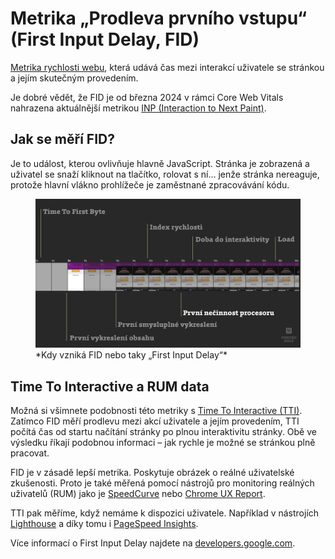 # Metrika „Prodleva prvního vstupu“ (First Input Delay, FID)

[Metrika rychlosti webu](metriky-rychlosti.md), která udává čas mezi interakcí uživatele se stránkou a jejím skutečným provedením.

Je dobré vědět, že FID je od března 2024 v rámci Core Web Vitals nahrazena aktuálnější metrikou [INP (Interaction to Next Paint)](metrika-inp.md).

## Jak se měří FID?

Je to událost, kterou ovlivňuje hlavně JavaScript. Stránka je zobrazená a uživatel se snaží kliknout na tlačítko, rolovat s ní… jenže stránka nereaguje, protože hlavní vlákno prohlížeče je zaměstnané zpracovávání kódu.

<figure>
<img src="../dist/images/original/metrika-fid.jpg" alt="FID">
<figcaption markdown="1">
*Kdy vzniká FID nebo taky „First Input Delay“*
</figcaption>
</figure>

## Time To Interactive a RUM data

Možná si všimnete podobnosti této metriky s [Time To Interactive (TTI)](metrika-tti.md). Zatímco FID měří prodlevu mezi akcí uživatele a jejím provedením, TTI počítá čas od startu načítání stránky po plnou interaktivitu stránky. Obě ve výsledku říkají podobnou informaci – jak rychle je možné se stránkou plně pracovat.

FID je v zásadě lepší metrika. Poskytuje obrázek o reálné uživatelské zkušenosti. Proto je také měřená pomocí nástrojů pro monitoring reálných uživatelů (RUM) jako je [SpeedCurve](speedcurve.md) nebo [Chrome UX Report](chrome-ux-report.md).

TTI pak měříme, když nemáme k dispozici uživatele. Například v nástrojích [Lighthouse](lighthouse.md) a díky tomu i [PageSpeed Insights](pagespeed-insights.md).

Více informací o First Input Delay najdete na [developers.google.com](https://developers.google.com/web/updates/2018/05/first-input-delay).

<!-- AdSnippet -->
